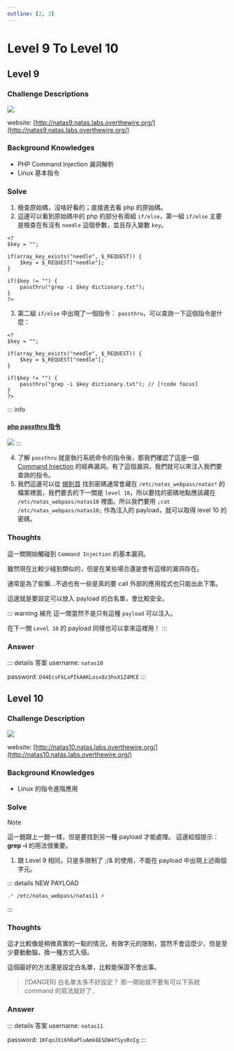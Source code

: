 ```yaml
---
outline: [2, 3]
---
```


# Level 9 To Level 10

## Level 9

### Challenge Descriptions

![](/articles/01_Wargames/00_OverTheWire/00_Natas/02_Level_9_To_Level_10/20240207164217.png)

website: [http://natas9.natas.labs.overthewire.org/](http://natas9.natas.labs.overthewire.org/)

### Background Knowledges

-   PHP Command Injection 漏洞解析
-   Linux 基本指令

### Solve

1. 檢查原始碼，沒啥好看的；直接進去看 php 的原始碼。
2. 這邊可以看到原始碼中的 php 的部分有兩組 `if/else`，第一組 `if/else` 主要是檢查在有沒有 `needle` 這個參數，並且存入變數 `key`。

```php:line-numbers {3-5}
<?
$key = "";

if(array_key_exists("needle", $_REQUEST)) {
    $key = $_REQUEST["needle"];
}

if($key != "") {
    passthru("grep -i $key dictionary.txt");
}
?>
```

3. 第二組 `if/else` 中出現了一個指令： `passthru`，可以查詢一下這個指令是什麼：

```php:line-numbers
<?
$key = "";

if(array_key_exists("needle", $_REQUEST)) {
    $key = $_REQUEST["needle"];
}

if($key != "") {
    passthru("grep -i $key dictionary.txt"); // [!code focus]
}
?>
```

::: info

#### [php passthru 指令](https://www.php.net/manual/zh/function.passthru.php)

![](/articles/01_Wargames/00_OverTheWire/00_Natas/02_Level_9_To_Level_10/20240207164936.png)
:::

4. 了解 `passthru` 就是執行系統命令的指令後，那我們確認了這是一個 [Command Injection](https://book.hacktricks.xyz/pentesting-web/command-injection) 的經典漏洞。有了這個漏洞，我們就可以來注入我們要查詢的指令。
5. 我們這邊可以從 [規則頁](./index.md) 找到密碼通常會藏在 `/etc/natas_webpass/natas*` 的檔案裡面，我們要去的下一關是 `level 10`，所以要找的密碼地點應該藏在 `/etc/natas_webpass/natas10` 裡面。所以我們要用 `;cat /etc/natas_webpass/natas10;` 作為注入的 payload，就可以取得 level 10 的密碼。

### Thoughts

這一關開始觸碰到 `Command Injection` 的基本漏洞。

雖然現在比較少碰到類似的，但是在某些場合還是會有這樣的漏洞存在。

通常是為了偷懶...不過也有一些是真的要 call 外部的應用程式也只能出此下策。

這邊就是要設定可以放入 payload 的白名單，會比較安全。

::: warning 補充
這一關當然不是只有這種 `payload` 可以注入。

在下一關 `Level 10` 的 payload 同樣也可以拿來這裡用！
:::

### Answer

::: details 答案
username: `natas10`

password: `D44EcsFkLxPIkAAKLosx8z3hxX1Z4MCE`
:::

## Level 10

### Challenge Description

![](/articles/01_Wargames/00_OverTheWire/00_Natas/02_Level_9_To_Level_10/20240207170451.png)

website: [http://natas10.natas.labs.overthewire.org/](http://natas10.natas.labs.overthewire.org/)

### Background Knowledges

-   Linux 的指令進階應用

### Solve

> [!NOTE]
> 這一題跟上一題一樣，但是要找到另一種 payload 才能處理。
> 這邊給個提示：**grep -i** 的用法很重要。

1. 跟 Level 9 相同，只是多限制了 ;/& 的使用，不能在 payload 中出現上述兩個字元。

::: details NEW PAYLOAD

```bash
.* /etc/natas_webpass/natas11 #
```

:::

### Thoughts

這才比較像是稍微真實的一點的情況，有做字元的限制，當然不會這麼少，但是至少要動動腦，換一種方式入侵。

這個最好的方法還是設定白名單，比較能保證不會出事。

> [!DANGER] 白名單太多不好設定？
> 那一開始就不要有可以下系統 command 的寫法就好了..

### Answer

::: details 答案
username: `natas11`

password: `1KFqoJXi6hRaPluAmk8ESDW4fSysRoIg`
:::

